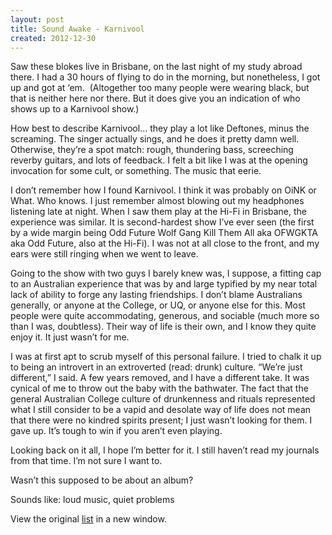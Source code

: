 ```yaml
---
layout: post
title: Sound Awake - Karnivool
created: 2012-12-30
---
```


Saw these blokes live in Brisbane, on the last night of my study abroad
there. I had a 30 hours of flying to do in the morning, but nonetheless,
I got up and got at ‘em.  (Altogether too many people were wearing
black, but that is neither here nor there. But it does give you an
indication of who shows up to a Karnivool show.)

How best to describe Karnivool… they play a lot like Deftones, minus the
screaming. The singer actually sings, and he does it pretty damn well.
Otherwise, they’re a spot match: rough, thundering bass, screeching
reverby guitars, and lots of feedback. I felt a bit like I was at the
opening invocation for some cult, or something. The music that eerie.

I don’t remember how I found Karnivool. I think it was probably on OiNK
or What. Who knows. I just remember almost blowing out my headphones
listening late at night. When I saw them play at the Hi-Fi in Brisbane,
the experience was similar. It is second-hardest show I’ve ever seen
(the first by a wide margin being Odd Future Wolf Gang Kill Them All aka
OFWGKTA aka Odd Future, also at the Hi-Fi). I was not at all close to
the front, and my ears were still ringing when we went to leave.

Going to the show with two guys I barely knew was, I suppose, a fitting
cap to an Australian experience that was by and large typified by my
near total lack of ability to forge any lasting friendships. I don’t
blame Australians generally, or anyone at the College, or UQ, or anyone
else for this. Most people were quite accommodating, generous, and
sociable (much more so than I was, doubtless). Their way of life is
their own, and I know they quite enjoy it. It just wasn’t for me. 

I was at first apt to scrub myself of this personal failure. I tried to
chalk it up to being an introvert in an extroverted (read: drunk)
culture. “We’re just different,” I said. A few years removed, and I have
a different take. It was cynical of me to throw out the baby with the
bathwater. The fact that the general Australian College culture of
drunkenness and rituals represented what I still consider to be a vapid
and desolate way of life does not mean that there were no kindred
spirits present; I just wasn’t looking for them. I gave up. It’s tough
to win if you aren’t even playing.

Looking back on it all, I hope I’m better for it. I still haven’t read
my journals from that time. I’m not sure I want to.

Wasn’t this supposed to be about an album?

Sounds like: loud music, quiet problems



View the original
[list](https://docs.google.com/spreadsheet/pub?key=0ArDppihwaWa6dFdaeV9pOXNTeERqbWVFTFp5bWFuNmc&output=html) in a
new window.
